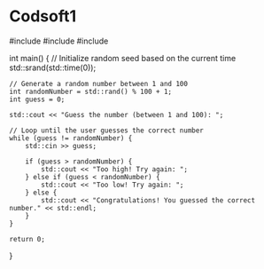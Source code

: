 # Codsoft1
#include <iostream>
#include <cstdlib>
#include <ctime>

int main() {
    // Initialize random seed based on the current time
    std::srand(std::time(0));

    // Generate a random number between 1 and 100
    int randomNumber = std::rand() % 100 + 1;
    int guess = 0;

    std::cout << "Guess the number (between 1 and 100): ";

    // Loop until the user guesses the correct number
    while (guess != randomNumber) {
        std::cin >> guess;

        if (guess > randomNumber) {
            std::cout << "Too high! Try again: ";
        } else if (guess < randomNumber) {
            std::cout << "Too low! Try again: ";
        } else {
            std::cout << "Congratulations! You guessed the correct number." << std::endl;
        }
    }

    return 0;
}

